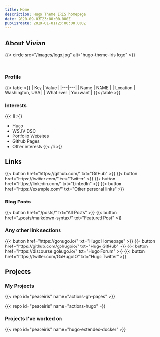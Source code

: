 ```yaml
---
title: Home
description: Hugo Theme IRIS homepage
date: 2020-09-03T23:00:00.000Z
publishdate: 2020-01-01T23:00:00.000Z
---
```




## About Vivian

{{< circle src="/images/logo.jpg" alt="hugo-theme-iris logo" >}}

<br>

### Profile

{{< table >}}
| Key | Value |
|---|---|
| Name | NAME |
| Location | Washington, USA |
| What ever | You want |
{{< /table >}}

### Interests

{{< li >}}
- Hugo
- WSUV DSC
- Portfolio Websites
- Github Pages
- Other interests
{{< /li >}}


## Links
<div class="buttons">
  {{< button href="https://github.com/" txt="GitHub" >}}
  {{< button href="https://twitter.com/" txt="Twitter" >}}
  {{< button href="https://linkedin.com/" txt="LinkedIn" >}}
  {{< button href="https://example.com/" txt="Other personal links" >}}
</div>

### Blog Posts

<div class="buttons">
  {{< button href="./posts/" txt="All Posts" >}}
  {{< button href="./posts/markdown-syntax/" txt="Featured Post" >}}
</div>

### Any other link sections

<div class="buttons">
  {{< button href="https://gohugo.io/" txt="Hugo Homepage" >}}
  {{< button href="https://github.com/gohugoio/" txt="Hugo GitHub" >}}
  {{< button href="https://discourse.gohugo.io/" txt="Hugo Forum" >}}
  {{< button href="https://twitter.com/GoHugoIO" txt="Hugo Twitter" >}}
</div>



## Projects

### My Projects

{{< repo id="peaceiris" name="actions-gh-pages" >}}

{{< repo id="peaceiris" name="actions-hugo" >}}

### Projects I've worked on

{{< repo id="peaceiris" name="hugo-extended-docker" >}}

<!-- Internal References -->
<!-- External References -->
